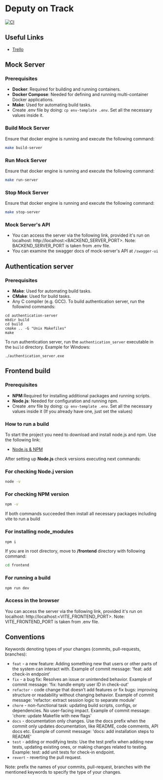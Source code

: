 # Deputy on Track
[![CI](https://github.com/The-Deputy-s-Dev-Party/deputy-on-track/actions/workflows/run_uts.yml/badge.svg)](https://github.com/The-Deputy-s-Dev-Party/deputy-on-track/actions/workflows/run_uts.yml)


## Useful Links
- [Trello](https://trello.com/b/oDkMzePx/deputy-on-track)

## Mock Server

### Prerequisites
- **Docker**: Required for building and running containers.
- **Docker Compose**: Needed for defining and running multi-container Docker applications.
- **Make**: Used for automating build tasks.
- Create .env file by doing: `cp env-template .env`. Set all the necessary values inside it.

### Build Mock Server
Ensure that docker engine is running and execute the following command:
```bash
make build-server
```

### Run Mock Server
Ensure that docker engine is running and execute the following command:
```bash
make run-server
```

### Stop Mock Server
Ensure that docker engine is running and execute the following command:
```bash
make stop-server
```

### Mock Server's API
- You can access the server via the following link, provided it's run on localhost: http://localhost:<BACKEND_SERVER_PORT>. Note: BACKEND_SERVER_PORT is taken from .env file.
- You can examine the swagger docs of mock-server's API at `/swagger-ui`

## Authentication server
### Prerequisites
- **Make**: Used for automating build tasks.
- **CMake**: Used for build tasks.
- Any C compiler (e.g. GCC).
To build authentication server, run the followind commands:
```
cd authentication-server
mkdir build
cd build
cmake .. -G "Unix Makefiles"
make
```

To run authentication server, run the `authentication_server` executable in the `build` directory. Example for Windows:
```
./authentication_server.exe
```


## Frontend build

### Prerequisites
- **NPM**:Required for installing additional packages and running scripts.
- **Node.js**: Needed for configuration and running npm.
- Create .env file by doing: `cp env-template .env`. Set all the necessary values inside it (If you already have one, just set the values)


### How to run a build
To start the project you need to download and install node.js and npm. Use the following link:
- [Node.js & NPM](https://trello.com/b/oDkMzePx/deputy-on-track)

After setting up **Node.js** check versions executing next commands:

### For checking Node.j version
```bash
node -v
```

### For checking NPM version
```bash
npm -v
```

If both commands succeeded then install all necessary packages including vite to run a build
### For installing node_modules
```bash
npm i
```
If you are in root directory, move to **/frontend** directory with following command:
```bash
cd frontend
```

### For running a build
```bash
npm run dev
```
### Access in the browser
You can access the server via the following link, provided it's run on localhost: http://localhost:<VITE_FRONTEND_PORT>. Note: VITE_FRONTEND_PORT is taken from .env file.


## Conventions
Keywords denoting types of your changes (commits, pull-requests, branches):
- `feat` - a new feature: Adding something new that users or other parts of the system can interact with.
Example of commit message: 'feat: add check-in endpoint'
- `fix` - a bug fix: Resolves an issue or unintended behavior.
Example of commit message: 'fix: handle empty user ID in check-out'
- `refactor` - code change that doesn’t add features or fix bugs: improving structure or readability without changing behavior.
Example of commit message: 'refactor: extract session logic to separate module'
- `chore` - non-functional task: updating build scripts, configs, or dependencies. No user-facing impact.
Example of commit message: 'chore: update Makefile with new flags'
- `docs` - documentation only changes. Use the docs prefix when the commit only updates documentation, like README, code comments, API docs etc.
Example of commit message: 'docs: add installation steps to README'
- `test` - adding or modifying tests: Use the test prefix when adding new tests, updating existing ones, or making changes related to testing.
Example: test: add unit tests for check-in endpoint.
- `revert` - reverting the pull request.

Note: prefix the names of your commits, pull-request, branches with the mentioned keywords to specify the type of your changes.
